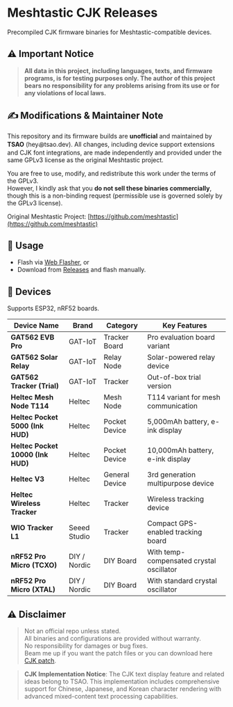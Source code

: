 # Meshtastic CJK Releases

Precompiled CJK firmware binaries for Meshtastic-compatible devices.

## ⚠️ Important Notice

> **All data in this project, including languages, texts, and firmware programs, is for testing purposes only. The author of this project bears no responsibility for any problems arising from its use or for any violations of local laws.**

## ✍️ Modifications & Maintainer Note

This repository and its firmware builds are **unofficial** and maintained by **TSAO** (hey꩜tsao.dev).
All changes, including device support extensions and CJK font integrations, are made independently and provided under the same GPLv3 license as the original Meshtastic project.

You are free to use, modify, and redistribute this work under the terms of the GPLv3.  
However, I kindly ask that you **do not sell these binaries commercially**, though this is a non-binding request (permissible use is governed solely by the GPLv3 license).

Original Meshtastic Project: [https://github.com/meshtastic](https://github.com/meshtastic)

## 🚀 Usage

- Flash via [Web Flasher](https://flasher.meshtastic.org), or
- Download from [Releases](https://github.com/csrutil/meshtastic-releases) and flash manually.

## 📱 Devices

Supports ESP32, nRF52 boards.

| **Device Name**                   | **Brand**    | **Category**   | **Key Features**                         |
| --------------------------------- | ------------ | -------------- | ---------------------------------------- |
| **GAT562 EVB Pro**                | GAT-IoT      | Tracker Board  | Pro evaluation board variant             |
| **GAT562 Solar Relay**            | GAT-IoT      | Relay Node     | Solar-powered relay device               |
| **GAT562 Tracker (Trial)**        | GAT-IoT      | Tracker        | Out-of-box trial version                 |
| **Heltec Mesh Node T114**         | Heltec       | Mesh Node      | T114 variant for mesh communication      |
| **Heltec Pocket 5000 (Ink HUD)**  | Heltec       | Pocket Device  | 5,000mAh battery, e-ink display          |
| **Heltec Pocket 10000 (Ink HUD)** | Heltec       | Pocket Device  | 10,000mAh battery, e-ink display         |
| **Heltec V3**                     | Heltec       | General Device | 3rd generation multipurpose device       |
| **Heltec Wireless Tracker**       | Heltec       | Tracker        | Wireless tracking device                 |
| **WIO Tracker L1**                | Seeed Studio | Tracker        | Compact GPS-enabled tracking board       |
| **nRF52 Pro Micro (TCXO)**        | DIY / Nordic | DIY Board      | With temp-compensated crystal oscillator |
| **nRF52 Pro Micro (XTAL)**        | DIY / Nordic | DIY Board      | With standard crystal oscillator         |

## ⚠️ Disclaimer

> Not an official repo unless stated.  
> All binaries and configurations are provided without warranty.  
> No responsibility for damages or bug fixes.  
> Beam me up if you want the patch files or you can download here [CJK patch](https://github.com/whywilson/meshtastic-firmware/commit/fd672aa0e4172a28f2c4f06c9b8d1b4ab86aacb6#diff-efc04cdb1a550eb433fb6d101f1de4c358546a8b02a7e0b5b17256f60d6e0869).

> **CJK Implementation Notice**: The CJK text display feature and related ideas belong to TSAO. This implementation includes comprehensive support for Chinese, Japanese, and Korean character rendering with advanced mixed-content text processing capabilities.
